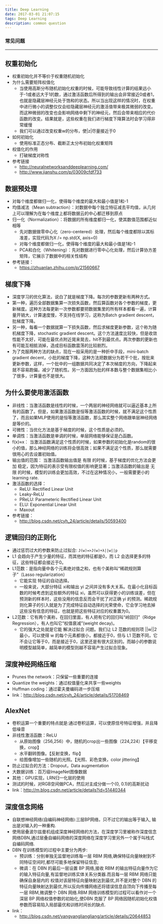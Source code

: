 ```yaml
---
title: Deep Learning
date: 2017-03-01 21:07:15
tags: Deep Learning
description: common question
---
```



###  常见问题
------------

## 权重初始化
- 权重初始化并不等价于权重随机初始化
- 为什么需要矩阵权值化
	* 当使用高斯分布随机初始化权重的时候，可能导致线性计算的结果远小于-1或者远大于1的数，通过激活函数后所得到的输出会非常接近0或者1，也就是隐藏层神经元处于饱和的状态。所以当出现这样的情况时，在权重中进行微小的调整仅仅会给隐藏层神经元的激活值带来极其微弱的改变。而这种微弱的改变也会影响网络中剩下的神经元，然后会带来相应的代价函数的改变。结果就是，这些权重在我们进行梯度下降算法时会学习得非常缓慢
	* 我们可以通过改变权重w的分布，使|z|尽量接近于0
- 如何初始化
	* 使用标准正态分布、截断正太分布初始化权重矩阵
- 权值化的作用
	* 打破梯度对称性
- 参考链接
	* http://neuralnetworksanddeeplearning.com/
	* http://www.jianshu.com/p/03009cfdf733

## 数据预处理
- 对每个维度都做归一化，使得每个维度的最大和最小值是1和-1
- 均值减法（Mean subtraction）：对数据中每个独立特征减去平均值，从几何上可以理解为在每个维度上都将数据云的中心都迁移到原点
- 归一化（Normalization）：将数据的所有维度都归一化，使其数值范围都近似相等
	* 先对数据做零中心化（zero-centered）处理，然后每个维度都除以其标准差，实现代码为X /= np.std(X, axis=0)
	* 对每个维度都做归一化，使得每个维度的最大和最小值是1和-1
	* PCA和白化（Whitening）：先对数据进行零中心化处理，然后计算协方差矩阵，它展示了数据中的相关性结构
- 参考链接：
	* https://zhuanlan.zhihu.com/p/21560667

## 梯度下降
- 深度学习的优化算法，说白了就是梯度下降。每次的参数更新有两种方式。
- 第一种，遍历全部数据集算一次损失函数，然后算函数对各个参数的梯度，更新梯度。这种方法每更新一次参数都要把数据集里的所有样本都看一遍，计算量开销大，计算速度慢，不支持在线学习，这称为Batch gradient descent，批梯度下降。
- 另一种，每看一个数据就算一下损失函数，然后求梯度更新参数，这个称为随机梯度下降，stochastic gradient descent。这个方法速度比较快，但是收敛性能不太好，可能在最优点附近晃来晃去，hit不到最优点。两次参数的更新也有可能互相抵消掉，造成目标函数震荡的比较剧烈。
- 为了克服两种方法的缺点，现在一般采用的是一种折中手段，mini-batch gradient decent，小批的梯度下降，这种方法把数据分为若干个批，按批来更新参数，这样，一个批中的一组数据共同决定了本次梯度的方向，下降起来就不容易跑偏，减少了随机性。另一方面因为批的样本数与整个数据集相比小了很多，计算量也不是很大。


## 为什么要使用激活函数
 - 非线性：当激活函数是线性的时候，一个两层的神经网络就可以逼近基本上所有的函数了。但是，如果激活函数是恒等激活函数的时候，就不满足这个性质了，而且如果MLP使用的是恒等激活函数，那么其实整个网络跟单层神经网络是等价的。
 - 可微性：当优化方法是基于梯度的时候，这个性质是必须的。
 - 单调性：当激活函数是单调的时候，单层网络能够保证是凸函数。
 - f(x)≈x： 当激活函数满足这个性质的时候，如果参数的初始化是random的很小的值，那么神经网络的训练将会很高效；如果不满足这个性质，那么就需要很用心的去设置初始值。
 - 输出值的范围： 当激活函数输出值是 有限 的时候，基于梯度的优化方法会更加 稳定，因为特征的表示受有限权值的影响更显著；当激活函数的输出是 无限 的时候，模型的训练会更加高效，不过在这种情况小，一般需要更小的learning rate.
 - 激活函数的选择：
 	* ReLU: Rectified Linear Unit
 	* Leaky-ReLU
 	* PReLU: Parameteric Rectified Linear Unit
 	* ELU: Exponential Linear Unit
 	* Maxout
 - 参考链接：
 	* http://blog.csdn.net/cyh_24/article/details/50593400

## 逻辑回归的正则化
- 通过惩罚过大的参数来防止过拟合: ```J(w)=>J(w)+λ||w||p```
- L1 会趋向于产生少量的特征，而其他的特征都是0，而 L2 会选择更多的特征，这些特征都会接近于0。
- L1范数：是指向量中各个元素绝对值之和，也有个美称叫“稀疏规则算子”（Lasso regularization）
	* 它能实现 特征的自动选择。
	* 一般来说，大部分特征 xi和输出 yi 之间并没有多大关系。在最小化目标函数的时候考虑到这些额外的特征 xi，虽然可以获得更小的训练误差，但在预测新的样本时，这些没用的信息反而会干扰了对正确 yi 的预测。稀疏规则化算子的引入就是为了完成特征自动选择的光荣使命，它会学习地去掉这些没有信息的特征，也就是把这些特征对应的权重置为0。
- L2范数：它有两个美称，在回归里面，有人把有它的回归叫“岭回归”（Ridge Regression），有人也叫它“权值衰减”(weight decay)。
	*  它的强大之处就是它能 解决过拟合 问题。我们让 L2 范数的规则项 ||w||2 最小，可以使得 w 的每个元素都很小，都接近于0，但与 L1 范数不同，它不会让它等于0，而是接近于0，这里还是有很大区别的。而越小的参数说明模型越简单，越简单的模型则越不容易产生过拟合现象。

## 深度神经网络压缩
- Prunes the network：只保留一些重要的连接
- Quantize the weights：通过权值量化来共享一些weights
- Huffman coding：通过霍夫曼编码进一步压缩
- link：http://blog.csdn.net/cyh_24/article/details/51708469

## AlexNet
- 卷积运算一个重要的特点就是:通过卷积运算，可以使原信号特征增强，并且降低噪音
- 非线性激活函数：ReLU
	* 从原始图像（256,256）中，随机的crop出一些图像（224,224）【平移变换，crop】
	* 水平翻转图像。【反射变换，flip】
	* 给图像增加一些随机的光照。【光照、彩色变换，color jittering】
- 防止过拟合的方法：Dropout，Data augmentation
- 大数据训练：百万级ImageNet图像数据
- 其他：GPU实现，LRN归一化层的使用
- 测试的时候，对RGB空间做PCA，然后对主成分做一个(0, 0.1)的高斯扰动
- link：http://m.blog.csdn.net/article/details?id=51440344

## 深度信念网络
 - 自联想神经网络(自编码神经网络):三层BP网络，只不过它的输出等于输入, 输出是对输入的一种重构.
 - 使用层叠波尔兹曼机组成深度神经网络的方法，在深度学习里被称作深度信念网络DBN,通过层叠自编码网络的深度网络在深度学习里另外一个属于叫栈式自编码网络.
 -  DBN 在训练模型的过程中主要分为两步:
 	* 预训练：分别单独无监督地训练每一层 RBM 网络,确保特征向量映射到不同特征空间时,都尽可能多地保留特征信息;
 	* 微调：在 DBN 的最后一层设置 BP 网络,接收 RBM 的输出特征向量作为它的输入特征向量,有监督地训练实体关系分类器.而且每一层 RBM 网络只能确保自身层内的 权值对该层特征向量映射达到最优,并不是对整个 DBN 的特征向量映射达到最优,所以反向传播网络还将错误信息自顶向下传播至每一层 RBM,微调整个 DBN 网络.RBM 网络训练模型的过程可以看作对一个深层 BP 网络权值参数的初始化,使DBN 克服了 BP 网络因随机初始化权值参数而容易陷入局部最优和训练时间长的缺点.
 - link：
 	* http://blog.csdn.net/yangyangliangliang/article/details/20644853

